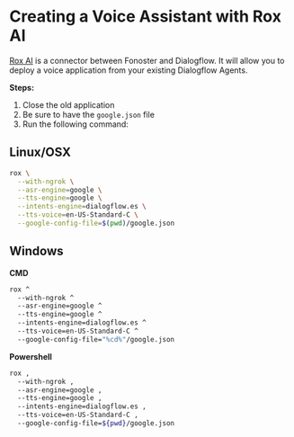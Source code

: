 # Creating a Voice Assistant with Rox AI

[Rox AI](https://github.com/fonoster/rox) is a connector between Fonoster and Dialogflow. It will allow you to deploy a voice application from your existing Dialogflow Agents.

**Steps:**

1. Close the old application
2. Be sure to have the `google.json` file
3. Run the following command:

## Linux/OSX

```bash
rox \
  --with-ngrok \
  --asr-engine=google \
  --tts-engine=google \
  --intents-engine=dialogflow.es \
  --tts-voice=en-US-Standard-C \
  --google-config-file=$(pwd)/google.json
```

## Windows

**CMD**

```bash
rox ^
  --with-ngrok ^
  --asr-engine=google ^
  --tts-engine=google ^
  --intents-engine=dialogflow.es ^
  --tts-voice=en-US-Standard-C ^
  --google-config-file="%cd%"/google.json
```

**Powershell**

```bash
rox ,
  --with-ngrok ,
  --asr-engine=google ,
  --tts-engine=google ,
  --intents-engine=dialogflow.es ,
  --tts-voice=en-US-Standard-C ,
  --google-config-file=${pwd}/google.json
```
